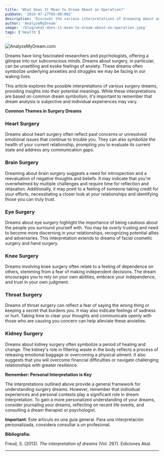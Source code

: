 ```yaml
---
title: 'What Does It Mean to Dream About an Operation?'
pubDate: '2024-07-27T05:00:00Z'
description: 'Discover the various interpretations of dreaming about an operation, from heart surgeries to brain and kidney operations.'
author: 'AnalyzeMyDream'
image: '/blog/what-does-it-mean-to-dream-about-an-operation.jpeg'
tags: ['Health']
---
```


![AnalyzeMyDream.com](/blog/what-does-it-mean-to-dream-about-an-operation.jpeg)


Dreams have long fascinated researchers and psychologists, offering a glimpse into our subconscious minds. Dreams about surgery, in particular, can be unsettling and evoke feelings of anxiety. These dreams often symbolize underlying anxieties and struggles we may be facing in our waking lives. 

This article explores the possible interpretations of various surgery dreams, providing insights into their potential meanings. While these interpretations are based on common dream symbolism, it's important to remember that dream analysis is subjective and individual experiences may vary. 

**Common Themes in Surgery Dreams**

### Heart Surgery

Dreams about heart surgery often reflect past concerns or unresolved emotional issues that continue to trouble you.  They can also symbolize the health of your current relationship, prompting you to evaluate its current state and address any communication gaps. 

### Brain Surgery

Dreaming about brain surgery suggests a need for introspection and a reevaluation of negative thoughts and beliefs. It may indicate that you're overwhelmed by multiple challenges and require time for reflection and relaxation. Additionally, it may point to a feeling of someone taking credit for your efforts, necessitating a closer look at your relationships and identifying those you can truly trust. 

### Eye Surgery

Dreams about eye surgery highlight the importance of being cautious about the people you surround yourself with.  You may be overly trusting and need to become more discerning in your relationships, recognizing potential allies and adversaries. This interpretation extends to dreams of facial cosmetic surgery and hand surgery.

### Knee Surgery

Dreams involving knee surgery often relate to a feeling of dependence on others, stemming from a fear of making independent decisions.  The dream encourages you to rely on your own abilities, embrace your independence, and trust in your own judgment.

### Throat Surgery

Dreams of throat surgery can reflect a fear of saying the wrong thing or keeping a secret that burdens you.  It may also indicate feelings of sadness or hurt.  Taking time to clear your thoughts and communicate openly with those who are causing you concern can help alleviate these anxieties.

### Kidney Surgery

Dreams about kidney surgery often symbolize a period of healing and change. The kidney's role in filtering waste in the body reflects a process of releasing emotional baggage or overcoming a physical ailment. It also suggests that you will overcome financial difficulties or navigate challenging relationships with greater resilience.

**Remember: Personal Interpretation is Key**

The interpretations outlined above provide a general framework for understanding surgery dreams. However, remember that individual experiences and personal contexts play a significant role in dream interpretation. To gain a more personalized understanding of your dreams, consider journaling your dreams, reflecting on recent life events, and consulting a dream therapist or psychologist. 

**Important:** Este artículo es una guía general. Para una interpretación personalizada, considera consultar a un profesional.

**Bibliografía:**

Freud, S. (2013). *The interpretation of dreams* (Vol. 267). Ediciones Akal.

---